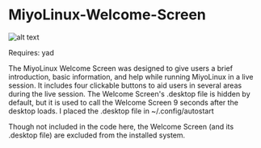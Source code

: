 # MiyoLinux-Welcome-Screen
![alt text](https://13707080-557519846114226283.preview.editmysite.com/uploads/1/3/7/0/13707080/screenshot-from-2018-03-16-15-59-21_1_orig.png)

Requires: yad

The MiyoLinux Welcome Screen was designed to give users a brief introduction, basic information, and help while running MiyoLinux in a live session. It includes four clickable buttons to aid users in several areas during the live session. The Welcome Screen's .desktop file is hidden by default, but it is used to call the Welcome Screen 9 seconds after the desktop loads. I placed the .desktop file in ~/.config/autostart

Though not included in the code here, the Welcome Screen (and its .desktop file) are excluded from the installed system.
